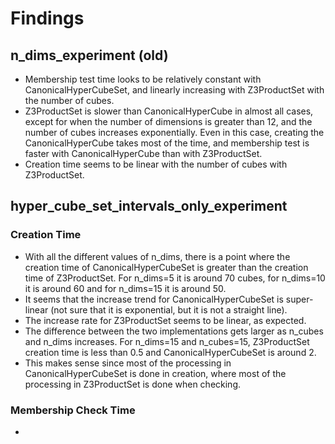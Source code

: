 # Findings

## n_dims_experiment (old)

- Membership test time looks to be relatively constant with CanonicalHyperCubeSet, 
and linearly increasing with Z3ProductSet with the number of cubes.
- Z3ProductSet is slower than CanonicalHyperCube in almost all cases, except for 
when the number of dimensions is greater than 12, and the number of cubes increases exponentially.
Even in this case, creating the CanonicalHyperCube takes most of the time, and membership test is faster
with CanonicalHyperCube than with Z3ProductSet.
- Creation time seems to be linear with the number of cubes with Z3ProductSet.

## hyper_cube_set_intervals_only_experiment

### Creation Time

- With all the different values of n_dims, there is a point where the creation time of 
CanonicalHyperCubeSet is greater than the creation time of Z3ProductSet. 
For n_dims=5 it is around 70 cubes, for n_dims=10 it is around 60 and for 
n_dims=15 it is around 50.
- It seems that the increase trend for CanonicalHyperCubeSet is super-linear
(not sure that it is exponential, but it is not a straight line).
- The increase rate for Z3ProductSet seems to be linear, as expected.
- The difference between the two implementations gets larger as n_cubes 
and n_dims increases. For n_dims=15 and n_cubes=15, 
Z3ProductSet creation time is less than 0.5 and CanonicalHyperCubeSet is around 2.
- This makes sense since most of the processing in CanonicalHyperCubeSet is done
in creation, where most of the processing in Z3ProductSet is done when checking.

### Membership Check Time

- 
